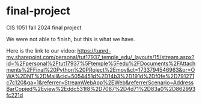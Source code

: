 # final-project
CIS 1051 fall 2024 final project

We were not able to finish, but this is what we have. 

Here is the link to our video: 
https://tuprd-my.sharepoint.com/personal/tut17937_temple_edu/_layouts/15/stream.aspx?id=%2Fpersonal%2Ftut17937%5Ftemple%5Fedu%2FDocuments%2FAttachments%2FFinal%20Python%20PRoject%2Emov&ct=1733794546963&or=OWA%2DNT%2DMail&cid=5054451d%2D14b3%2D191d%2Df0fe%2D791271c7c120&ga=1&referrer=StreamWebApp%2EWeb&referrerScenario=AddressBarCopied%2Eview%2Eddc531f8%2D7087%2D4d71%2D83a0%2D862993fc221d 
